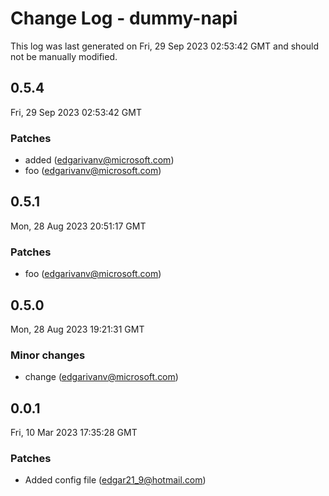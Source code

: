 # Change Log - dummy-napi

This log was last generated on Fri, 29 Sep 2023 02:53:42 GMT and should not be manually modified.

<!-- Start content -->

## 0.5.4

Fri, 29 Sep 2023 02:53:42 GMT

### Patches

- added (edgarivanv@microsoft.com)
- foo (edgarivanv@microsoft.com)

## 0.5.1

Mon, 28 Aug 2023 20:51:17 GMT

### Patches

- foo (edgarivanv@microsoft.com)

## 0.5.0

Mon, 28 Aug 2023 19:21:31 GMT

### Minor changes

- change (edgarivanv@microsoft.com)

## 0.0.1

Fri, 10 Mar 2023 17:35:28 GMT

### Patches

- Added config file (edgar21_9@hotmail.com)
